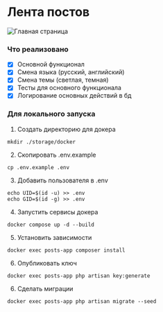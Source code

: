 # Лента постов

![Главная страница](https://downloader.disk.yandex.ru/preview/8a9dd4c41bf51736837481147a71eead3bf09b0b3b824393d3d840e7114158b7/665f32d7/z8l9htbM7VuTja3w9iHvvQ9371i6Hbz56_a68_7DAVDx5nMDiBgqhZQmc4lm24R9bXDEmpOF7v5WaqJEzoFohA%3D%3D?uid=0&filename=chrome_ug5AZiTzfk.png&disposition=inline&hash=&limit=0&content_type=image%2Fpng&owner_uid=0&tknv=v2&size=2048x2048)

### Что реализовано
- [x] Основной функционал
- [x] Смена языка (русский, английский)
- [x] Смена темы (светлая, темная)
- [x] Тесты для основного функционала
- [x] Логирование основных действий в бд

### Для локального запуска

1. Создать директорию для докера

```
mkdir ./storage/docker
```

2. Скопировать .env.example

```
cp .env.example .env
```

3. Добавить пользователя в .env

```
echo UID=$(id -u) >> .env
echo GID=$(id -g) >> .env
```

4. Запустить сервисы докера

```
docker compose up -d --build
```

5. Установить зависимости

```
docker exec posts-app composer install
```

6. Опубликовать ключ

```
docker exec posts-app php artisan key:generate
```

6. Сделать миграции

```
docker exec posts-app php artisan migrate --seed
```
